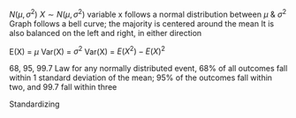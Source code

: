$N (\mu, \sigma^2)$
$X \sim N (\mu, \sigma^2)$
	variable x follows a normal distribution between $\mu$ & $\sigma^2$
	Graph follows a bell curve; the majority is centered around the mean
	It is also balanced on the left and right, in either direction

E(X) = $\mu$
Var(X) = $\sigma^2$
	Var(X) = $E(X^2) - E(X)^2$

68, 95, 99.7 Law
	for any normally distributed event, 68% of all outcomes fall within 1 standard deviation of the mean; 95% of the outcomes fall within two, and 99.7 fall within three

Standardizing